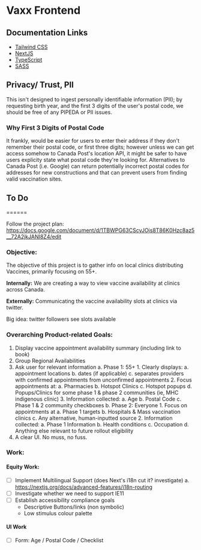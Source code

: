 # Vaxx Frontend

## Documentation Links

- [Tailwind CSS](https://tailwindcss.com/docs)
- [NextJS](https://nextjs.org/)
- [TypeScript](https://www.typescriptlang.org/docs/)
- [SASS](https://sass-lang.com/documentation)

## Privacy/ Trust, PII

This isn't designed to ingest personally identifiable information (PII); by requesting birth year, and the first 3 digits of the user's postal code, we should be free of any PIPEDA or PII issues.

### Why First 3 Digits of Postal Code

It frankly, would be easier for users to enter their address if they don't remember their postal code, or first three digits; however unless we can get access somehow to Canada Post's location API, it might be safer to have users explicity state what postal code they're looking for. Alternatives to Canada Post (i.e. Google) can return potentially incorrect postal codes for addresses for new constructions and that can prevent users from finding valid vaccination sites.

## To Do

======

Follow the project plan: https://docs.google.com/document/d/1TBWPG63CScyJOjs8T86K0Hzc8az5__72A2jkJANI8Z4/edit

### Objective:

The objective of this project is to gather info on local clinics distributing Vaccines, primarily focusing on 55+.

**Internally:** We are creating a way to view vaccine availability at clinics across Canada.

**Externally:** Communicating the vaccine availability slots at clinics via twitter.

Big idea: twitter followers see slots available

### Overarching Product-related Goals:

1. Display vaccine appointment availability summary (including link to book)
2. Group Regional Availabilities
3. Ask user for relevant information
   a. Phase 1: 55+ 1. Clearly displays:
   a. appointment locations
   b. dates (if applicable)
   c. separates providers with confirmed appointments from unconfirmed appointments 2. Focus appointments at:
   a. Pharmacies
   b. Hotspot Clinics
   c. Hotspot popups
   d. Popups/Clinics for some phase 1 & phase 2 communities (ie, MHC indigenous clinic) 3. Information collected:
   a. Age
   b. Postal Code
   c. Phase 1 & 2 community checkboxes
   b. Phase 2: Everyone 1. Focus on appointments at
   a. Phase 1 targets
   b. Hospitals & Mass vaccination clinics
   c. Any alternative, human-inputted source 2. Information collected:
   a. Phase 1 Information
   b. Health conditions
   c. Occupation
   d. Anything else relevant to future rollout eligibility
4. A clear UI. No muss, no fuss.

### Work:

#### Equity Work:

- [ ] Implement Multilingual Support (does Next's i18n cut it? investigate)
      a. https://nextjs.org/docs/advanced-features/i18n-routing
- [ ] Investigate whether we need to support IE11
- [ ] Establish accessibility compliance goals
  - Descriptive Buttons/links (non symbolic)
  - Low stimulus colour palette

#### UI Work

- [ ] Form: Age / Postal Code / Checklist
